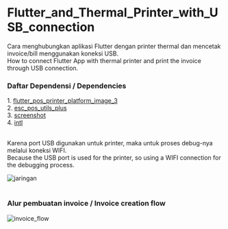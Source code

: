 # Flutter_and_Thermal_Printer_with_USB_connection
Cara menghubungkan aplikasi Flutter dengan printer thermal dan mencetak invoice/bill menggunakan koneksi USB.<br>
How to connect Flutter App with thermal printer and print the invoice through USB connection.

<h3>Daftar Dependensi / Dependencies</h3>
1. <a href="https://pub.dev/packages/flutter_pos_printer_platform_image_3">flutter_pos_printer_platform_image_3</a><br>
2. <a href="https://pub.dev/packages/esc_pos_utils_plus">esc_pos_utils_plus</a><br>
3. <a href="https://pub.dev/packages/screenshot">screenshot</a><br>
4. <a href="https://pub.dev/packages/intl">intl</a><br><br>

Karena port USB digunakan untuk printer, maka untuk proses debug-nya melalui koneksi WIFI.<br>
Because the USB port is used for the printer, so using a WIFI connection for the debugging process.

![jaringan](https://github.com/idekorslet/Flutter_and_Thermal_Printer_with_USB_connection/assets/80518183/d00fdadd-fa7f-4831-ab62-532f30ebc6de)
<br><br>
<h3>Alur pembuatan invoice / Invoice creation flow</h3>

![invoice_flow](https://github.com/idekorslet/Flutter_and_Thermal_Printer_with_USB_connection/assets/80518183/877ed6d6-4207-495d-9166-56caaddc9927)
